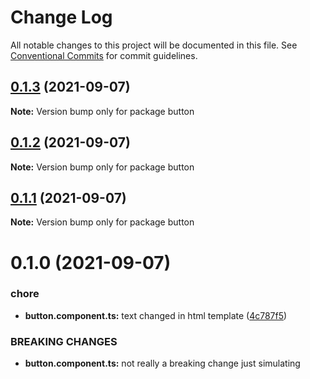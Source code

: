 # Change Log

All notable changes to this project will be documented in this file.
See [Conventional Commits](https://conventionalcommits.org) for commit guidelines.

## [0.1.3](https://github.com/SailorIvan/semverlibs/compare/button@0.1.2...button@0.1.3) (2021-09-07)

**Note:** Version bump only for package button





## [0.1.2](https://github.com/SailorIvan/semverlibs/compare/button@0.1.1...button@0.1.2) (2021-09-07)

**Note:** Version bump only for package button





## [0.1.1](https://github.com/SailorIvan/semverlibs/compare/button@0.1.0...button@0.1.1) (2021-09-07)

**Note:** Version bump only for package button





# 0.1.0 (2021-09-07)


### chore

* **button.component.ts:** text changed in html template ([4c787f5](https://github.com/SailorIvan/semverlibs/commit/4c787f510531f4313b925668609f04164343c37f))


### BREAKING CHANGES

* **button.component.ts:** not really a breaking change just simulating
